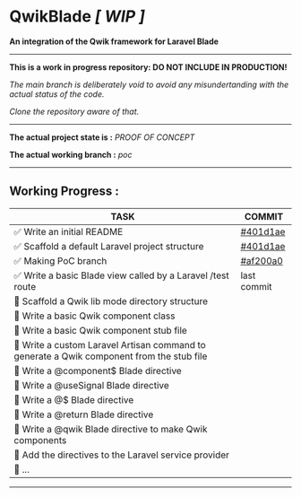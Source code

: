 # QwikBlade *[ WIP ]*
**An integration of the Qwik framework for Laravel Blade**

---

**This is a work in progress repository: DO NOT INCLUDE IN PRODUCTION!**

*The main branch is deliberately void to avoid any misundertanding with the actual status of the code.*

*Clone the repository aware of that.*

---

**The actual project state is :** *PROOF OF CONCEPT*

**The actual working branch :** *poc*

---

## Working Progress :
| TASK | COMMIT |
| ---- | ------ |
| :white_check_mark: Write an initial README | [#401d1ae](https://github.com/peverelli-andrea/qwikblade/commit/401d1ae3f63be69de7bb68b9539def250b54834e) |
| :white_check_mark: Scaffold a default Laravel project structure | [#401d1ae](https://github.com/peverelli-andrea/qwikblade/commit/401d1ae3f63be69de7bb68b9539def250b54834e) |
| :white_check_mark: Making PoC branch | [#af200a0](https://github.com/peverelli-andrea/qwikblade/commit/af200a003270dbea914dc9615bc5f7d299b24971) |
| :white_check_mark: Write a basic Blade view called by a Laravel /test route | last commit |
| :white_square_button: Scaffold a Qwik lib mode directory structure| |
| :white_square_button: Write a basic Qwik component class | |
| :white_square_button: Write a basic Qwik component stub file | |
| :white_square_button: Write a custom Laravel Artisan command to generate a Qwik component from the stub file | |
| :white_square_button: Write a @component$ Blade directive | |
| :white_square_button: Write a @useSignal Blade directive | |
| :white_square_button: Write a @$ Blade directive | |
| :white_square_button: Write a @return Blade directive | |
| :white_square_button: Write a @qwik Blade directive to make Qwik components | |
| :white_square_button: Add the directives to the Laravel service provider | |
| :white_square_button: ... | |

---
